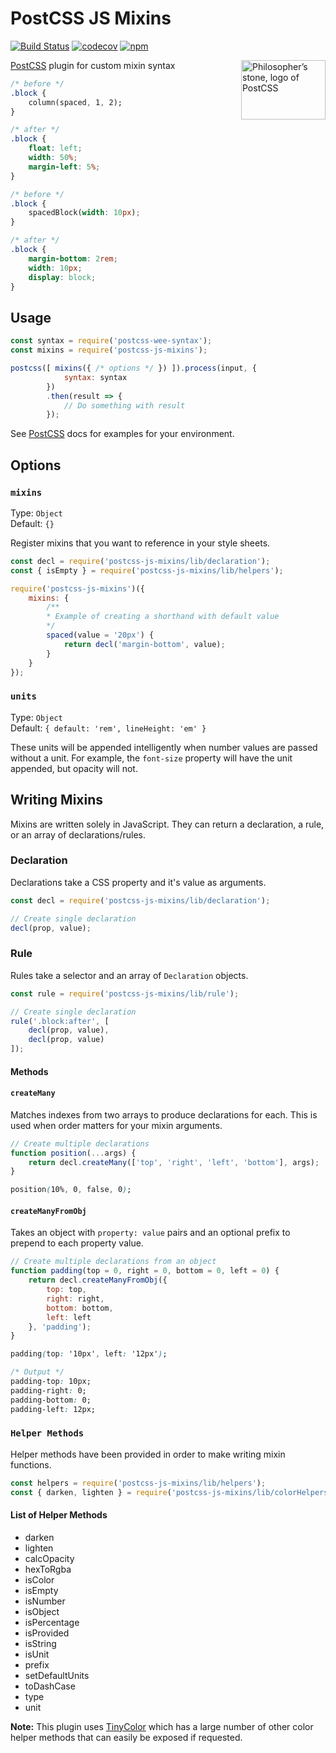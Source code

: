 # PostCSS JS Mixins

[![Build Status](https://travis-ci.org/nathanhood/postcss-js-mixins.svg?branch=master)](https://travis-ci.org/nathanhood/postcss-js-mixins)
[![codecov](https://codecov.io/gh/nathanhood/postcss-js-mixins/branch/master/graph/badge.svg)](https://codecov.io/gh/nathanhood/postcss-js-mixins)
[![npm](https://badge.fury.io/js/postcss-js-mixins.svg)](https://badge.fury.io/js/postcss-js-mixins)

<img align="right" width="135" height="95" src="http://postcss.github.io/postcss/logo-leftp.png" title="Philosopher’s stone, logo of PostCSS">

[PostCSS] plugin for custom mixin syntax

[PostCSS]: (https://github.com/postcss/postcss)

```css
/* before */
.block {
	column(spaced, 1, 2);
}

/* after */
.block {
	float: left;
	width: 50%;
	margin-left: 5%;
}

/* before */
.block {
	spacedBlock(width: 10px);
}

/* after */
.block {
	margin-bottom: 2rem;
	width: 10px;
	display: block;
}
```

## Usage

```js
const syntax = require('postcss-wee-syntax');
const mixins = require('postcss-js-mixins');

postcss([ mixins({ /* options */ }) ]).process(input, {
			syntax: syntax
		})
		.then(result => {
			// Do something with result
		});
```

See [PostCSS] docs for examples for your environment.

## Options

### `mixins`

Type: `Object`  
Default: `{}`

Register mixins that you want to reference in your style sheets. 

```js
const decl = require('postcss-js-mixins/lib/declaration');
const { isEmpty } = require('postcss-js-mixins/lib/helpers');

require('postcss-js-mixins')({
	mixins: {
		/**
		* Example of creating a shorthand with default value
		*/
		spaced(value = '20px') {
			return decl('margin-bottom', value);
		}
	}
});
```

### `units`

Type: `Object`  
Default: `{ default: 'rem', lineHeight: 'em' }`

These units will be appended intelligently when number values are passed without a unit. For example, the `font-size` property will have the unit appended, but opacity will not.

## Writing Mixins

Mixins are written solely in JavaScript. They can return a declaration, a rule, or an array of declarations/rules. 

### Declaration

Declarations take a CSS property and it's value as arguments.


```js
const decl = require('postcss-js-mixins/lib/declaration');

// Create single declaration
decl(prop, value);
```

### Rule

Rules take a selector and an array of `Declaration` objects.

```js
const rule = require('postcss-js-mixins/lib/rule');

// Create single declaration
rule('.block:after', [
	decl(prop, value),
	decl(prop, value)
]);
```

#### Methods

#### `createMany`
Matches indexes from two arrays to produce declarations for each. This is used when order matters for your mixin arguments.

```js
// Create multiple declarations
function position(...args) {
	return decl.createMany(['top', 'right', 'left', 'bottom'], args);
}
```
```css
position(10%, 0, false, 0);
```

#### `createManyFromObj`
Takes an object with `property: value` pairs and an optional prefix to prepend to each property value.

```js
// Create multiple declarations from an object
function padding(top = 0, right = 0, bottom = 0, left = 0) {
	return decl.createManyFromObj({
		top: top,
		right: right,
		bottom: bottom,
		left: left
	}, 'padding');
}
```
```css
padding(top: '10px', left: '12px');

/* Output */
padding-top: 10px;
padding-right: 0;
padding-bottom: 0;
padding-left: 12px;
```

### `Helper Methods`
Helper methods have been provided in order to make writing mixin functions.

```js
const helpers = require('postcss-js-mixins/lib/helpers');
const { darken, lighten } = require('postcss-js-mixins/lib/colorHelpers');
```

#### List of Helper Methods

- darken
- lighten
- calcOpacity
- hexToRgba
- isColor
- isEmpty
- isNumber
- isObject
- isPercentage
- isProvided
- isString
- isUnit
- prefix
- setDefaultUnits
- toDashCase
- type
- unit

**Note:** This plugin uses [TinyColor](https://github.com/bgrins/TinyColor) which has a large number of other color helper methods that can easily be exposed if requested.